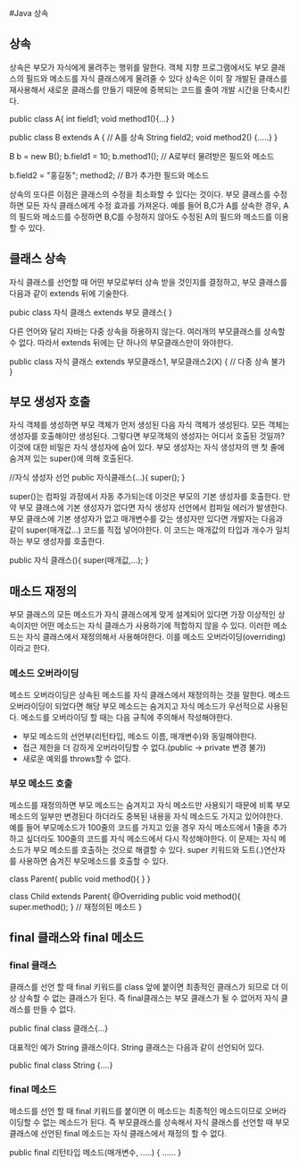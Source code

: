 #Java 상속

## 상속

상속은 부모가 자식에게 물려주는 행위를 말한다. 객체 지향 프로그램에서도 부모 클래스의 필드와 메소드를 자식 클래스에게 물려줄 수 있다
상속은 이미 잘 개발된 클래스를 재사용해서 새로운 클래스를 만들기 때문에 중복되는 코드를 줄여 개발 시간을 단축시킨다.

public class A{
  int field1;
  void method1(){...}
}

public class B extends A { // A를 상속
  String field2;
  void method2() {.....}
}

B b = new B();
b.field1 = 10;
b.method1();  // A로부터 물려받은 필드와 메소드

b.field2 = "홍길동";
method2; // B가 추가한 필드와 메소드

상속의 또다른 이점은 클래스의 수정을 최소화할 수 있다는 것이다. 부모 클래스를 수정하면 모든 자식 클래스에게 수정 효과를 가져온다. 예를 들어 B,C가 A를 상속한 경우, A의 필드와 메소드를 수정하면 B,C를 수정하지 않아도
수정된 A의 필드와 메소드를 이용할 수 있다.

## 클래스 상속

자식 클래스를 선언할 때 어떤 부모로부터 상속 받을 것인지를 결정하고, 부모 클래스를 다음과 같이 extends 뒤에 기술한다.

pubic class 자식 클래스 extends 부모 클래스{
}

다른 언어와 달리 자바는 다중 상속을 하용하지 않는다. 여러개의 부모클래스를 상속할 수 없다. 따라서 extends 뒤에는 단 하나의 부모클래스만이 와야한다.

public class 자식 클래스 extends 부모클래스1, 부모클래스2(X) { // 다중 상속 불가
}

## 부모 생성자 호출

자식 객체를 생성하면 부모 객체가 먼저 생성된 다음 자식 객체가 생성된다. 모든 객체는 생성자를 호출해야만 생성된다. 그렇다면 부모객체의 생성자는 어디서 호출된 것일까? 이것에 대한 비밀은 자식 생성자에 숨어 있다.
부모 생성자는 자식 생성자의 맨 첫 줄에 숨겨져 있는 super()에 의해 호출된다.

//자식 생성자 선언
public 자식클래스(...){
  super();
}

super()는 컴파일 과정에서 자동 추가되는데 이것은 부모의 기본 생성자를 호출한다. 만약 부모 클래스에 기본 생성자가 없다면 자식 생성자 선언에서 컴파일 에러가 발생한다.
부모 클래스에 기본 생성자가 없고 매개변수를 갖는 생성자만 있다면 개발자는 다음과 같이 super(매개값...) 코드를 직접 넣어야한다. 이 코드는 매개값의 타입과 개수가 일치하는 부모 생성자를 호출한다.

public 자식 클래스(){
  super(매개값,...);
}

## 매소드 재정의

부모 클래스의 모든 메소드가 자식 클래스에게 맞게 설계되어 있다면 가장 이상적인 상속이지만 어떤 메소드는 자식 클래스가 사용하기에 적합하지 않을 수 있다. 이러한 메소드는 자식 클래스에서 재정의해서 사용해야한다.
이를 메소드 오버라이딩(overriding)이라고 한다.

### 메소드 오버라이딩

메소드 오버라이딩은 상속된 메소드를 자식 클래스에서 재정의하는 것을 말한다. 메소드 오버라이딩이 되었다면 해당 부모 메소드는 숨겨지고 자식 메소드가 우선적으로 사용된다.
메소드를 오버라이딩 할 때는 다음 규칙에 주의해서 작성해야한다.

* 부모 메소드의 선언부(리턴타입, 메소드 이름, 매개변수)와 동일해야한다.
* 접근 제한을 더 강하게 오버라이딩할 수 없다.(public -> private 변경 불가)
* 새로운 예외를 throws할 수 없다.

### 부모 메소드 호출

메소드를 재정의하면 부모 메소드는 숨겨지고 자식 메소드만 사용되기 때문에 비록 부모 메소드의 일부만 변경된다 하더라도 중복된 내용을 자식 메소드도 가지고 있어야한다.
예를 들어 부모메소드가 100줄의 코드를 가지고 있을 경우 자식 메소드에서 1줄을 추가하고 싶더라도 100줄의 코드를 자식 메소드에서 다시 작성해야한다.
이 문제는 자식 메소드가 부모 메소드를 호출하는 것으로 해결할 수 있다. super 키워드와 도트(.)연산자를 사용하면 숨겨진 부모메소드를 호출할 수 있다.

class Parent{
  public void method(){
  }
}

class Child extends Parent{
  @Overriding
  public void method(){
    super.method();
  } // 재정의된 메소드
}

## final 클래스와 final 메소드

### final 클래스

클래스를 선언 할 때 final 키워드를 class 앞에 붙이면 최종적인 클래스가 되므로 더 이상 상속할 수 없는 클래스가 된다. 즉 final클래스는 부모 클래스가 될 수 없어저 자식 클래스를 만들 수 없다.

public final class 클래스{...}

대표적인 예가 String 클래스이다. String 클래스는 다음과 같이 선언되어 있다.

public final class String {....}

### final 메소드

메소드를 선언 할 때 final 키워드를 붙이면 이 메소드는 최종적인 메소드이므로 오버라이딩할 수 없는 메소드가 된다. 즉 부모클래스를 상속해서 자식 클래스를 선언할 때
부모 클래스에 선언된 final 메소드는 자식 클래스에서 재정의 할 수 없다.

public final 리턴타입 메소드(매개변수, .....) { ...... }

